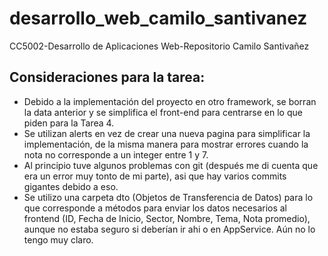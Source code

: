 # desarrollo_web_camilo_santivanez
CC5002-Desarrollo de Aplicaciones Web-Repositorio Camilo Santivañez
## Consideraciones para la tarea:
  - Debido a la implementación del proyecto en otro framework, se borran la data anterior y se simplifica el front-end para centrarse en lo que piden para la Tarea 4.
  - Se utilizan alerts en vez de crear una nueva pagina para simplificar la implementación, de la misma manera para mostrar errores cuando la nota no corresponde a un integer entre 1 y 7. 
  - Al principio tuve algunos problemas con git (después me di cuenta que era un error muy tonto de mi parte), asi que hay varios commits gigantes debido a eso.
  - Se utilizo una carpeta dto (Objetos de Transferencia de Datos) para lo que corresponde a métodos para enviar los datos necesarios al frontend (ID, Fecha de Inicio, Sector, Nombre,
    Tema, Nota promedio), aunque no estaba seguro si deberían ir ahi o en AppService. Aún no lo tengo muy claro.
